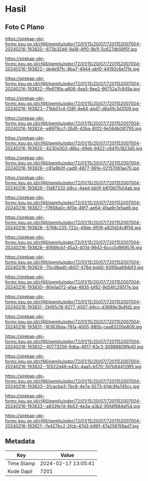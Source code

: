 # Hasil

## Foto C Plano

https://sirekap-obj-formc.kpu.go.id/cf46/pemilu/pdpr/72/01/15/20/07/7201152007004-20240216-193820--673b32d4-9a18-4ff0-9b1f-5c627db56f5f.jpg

https://sirekap-obj-formc.kpu.go.id/cf46/pemilu/pdpr/72/01/15/20/07/7201152007004-20240216-193822--de4e97fc-8ba7-4944-abf0-44190c6e17fe.jpg

https://sirekap-obj-formc.kpu.go.id/cf46/pemilu/pdpr/72/01/15/20/07/7201152007004-20240216-193822--ffe678fa-a806-4ea5-8ee2-96752a7c849a.jpg

https://sirekap-obj-formc.kpu.go.id/cf46/pemilu/pdpr/72/01/15/20/07/7201152007004-20240216-193823--71bb01c4-f28f-4e64-abd7-d6a5fc3d3109.jpg

https://sirekap-obj-formc.kpu.go.id/cf46/pemilu/pdpr/72/01/15/20/07/7201152007004-20240216-193824--e8979cc1-26d5-43ba-80f2-9e584b091795.jpg

https://sirekap-obj-formc.kpu.go.id/cf46/pemilu/pdpr/72/01/15/20/07/7201152007004-20240216-193825--4230d302-d8bc-49eb-9422-c641fc1823d5.jpg

https://sirekap-obj-formc.kpu.go.id/cf46/pemilu/pdpr/72/01/15/20/07/7201152007004-20240216-193826--c81a9b0f-cad9-4877-991e-02157061ae70.jpg

https://sirekap-obj-formc.kpu.go.id/cf46/pemilu/pdpr/72/01/15/20/07/7201152007004-20240216-193826--11d87332-b9cc-4aed-bb0f-b810b17b04ab.jpg

https://sirekap-obj-formc.kpu.go.id/cf46/pemilu/pdpr/72/01/15/20/07/7201152007004-20240216-193827--f7658a0c-6f0e-49f7-ae64-4faa9c1e5ad6.jpg

https://sirekap-obj-formc.kpu.go.id/cf46/pemilu/pdpr/72/01/15/20/07/7201152007004-20240216-193828--5768c235-722c-49de-9f09-a82fd24c8f56.jpg

https://sirekap-obj-formc.kpu.go.id/cf46/pemilu/pdpr/72/01/15/20/07/7201152007004-20240216-193828--81686cb1-45a3-401d-9943-6ccc5d969576.jpg

https://sirekap-obj-formc.kpu.go.id/cf46/pemilu/pdpr/72/01/15/20/07/7201152007004-20240216-193829--70cd8ad0-db07-478d-bdd0-9395ba89dbf3.jpg

https://sirekap-obj-formc.kpu.go.id/cf46/pemilu/pdpr/72/01/15/20/07/7201152007004-20240216-193830--80e1a072-afaa-4835-bf82-9d54fc295f7e.jpg

https://sirekap-obj-formc.kpu.go.id/cf46/pemilu/pdpr/72/01/15/20/07/7201152007004-20240216-193831--2bf61c18-8277-4007-b9cc-d3689e3b4fd2.jpg

https://sirekap-obj-formc.kpu.go.id/cf46/pemilu/pdpr/72/01/15/20/07/7201152007004-20240216-193831--163636da-781a-4005-885b-cea83200e809.jpg

https://sirekap-obj-formc.kpu.go.id/cf46/pemilu/pdpr/72/01/15/20/07/7201152007004-20240216-193832--40773256-6dba-4917-83c3-30988809fb40.jpg

https://sirekap-obj-formc.kpu.go.id/cf46/pemilu/pdpr/72/01/15/20/07/7201152007004-20240216-193832--10522d49-e43c-4aa5-b570-7d7b644129f5.jpg

https://sirekap-obj-formc.kpu.go.id/cf46/pemilu/pdpr/72/01/15/20/07/7201152007004-20240216-193833--31cacba3-7bc8-4e7a-9273-b1dc9fa745cc.jpg

https://sirekap-obj-formc.kpu.go.id/cf46/pemilu/pdpr/72/01/15/20/07/7201152007004-20240216-193833--a833fe7d-8b53-4e3a-a3b2-95fdf884af54.jpg

https://sirekap-obj-formc.kpu.go.id/cf46/pemilu/pdpr/72/01/15/20/07/7201152007004-20240216-193821--7e427bc2-2fcb-47d3-b991-47a256156ad7.jpg


## Metadata

| Key        | Value               |
| ---------- | ------------------- |
| Time Stamp | 2024-02-17 13:05:41 |
| Kode Dapil | 7201                |



